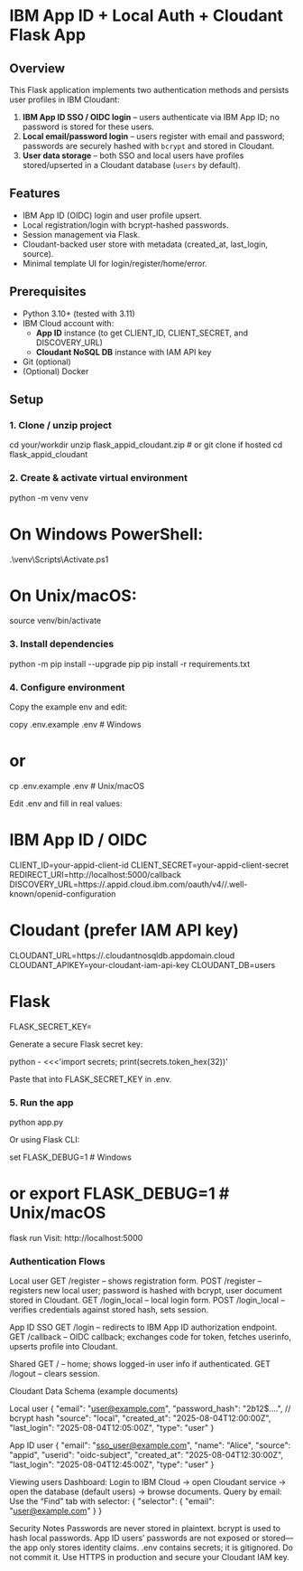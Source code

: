 # IBM App ID + Local Auth + Cloudant Flask App

## Overview

This Flask application implements two authentication methods and persists user profiles in IBM Cloudant:

1. **IBM App ID SSO / OIDC login** – users authenticate via IBM App ID; no password is stored for these users.
2. **Local email/password login** – users register with email and password; passwords are securely hashed with `bcrypt` and stored in Cloudant.
3. **User data storage** – both SSO and local users have profiles stored/upserted in a Cloudant database (`users` by default).

## Features

- IBM App ID (OIDC) login and user profile upsert.
- Local registration/login with bcrypt-hashed passwords.
- Session management via Flask.
- Cloudant-backed user store with metadata (created_at, last_login, source).
- Minimal template UI for login/register/home/error.

## Prerequisites

- Python 3.10+ (tested with 3.11)
- IBM Cloud account with:
  - **App ID** instance (to get CLIENT_ID, CLIENT_SECRET, and DISCOVERY_URL)
  - **Cloudant NoSQL DB** instance with IAM API key
- Git (optional)
- (Optional) Docker

## Setup

### 1. Clone / unzip project

cd your/workdir
unzip flask_appid_cloudant.zip   # or git clone if hosted
cd flask_appid_cloudant

### 2. Create & activate virtual environment

python -m venv venv
# On Windows PowerShell:
.\venv\Scripts\Activate.ps1
# On Unix/macOS:
source venv/bin/activate

### 3. Install dependencies

python -m pip install --upgrade pip
pip install -r requirements.txt

### 4. Configure environment

Copy the example env and edit:

copy .env.example .env          # Windows
# or
cp .env.example .env            # Unix/macOS

Edit .env and fill in real values:

# IBM App ID / OIDC
CLIENT_ID=your-appid-client-id
CLIENT_SECRET=your-appid-client-secret
REDIRECT_URI=http://localhost:5000/callback
DISCOVERY_URL=https://<region>.appid.cloud.ibm.com/oauth/v4/<tenant-id>/.well-known/openid-configuration

# Cloudant (prefer IAM API key)
CLOUDANT_URL=https://<your-cloudant-instance>.cloudantnosqldb.appdomain.cloud
CLOUDANT_APIKEY=your-cloudant-iam-api-key
CLOUDANT_DB=users

# Flask
FLASK_SECRET_KEY=<generate-with-next-step>

Generate a secure Flask secret key:

python - <<<'import secrets; print(secrets.token_hex(32))'

Paste that into FLASK_SECRET_KEY in .env.

### 5. Run the app
python app.py

Or using Flask CLI:

set FLASK_DEBUG=1               # Windows
# or export FLASK_DEBUG=1       # Unix/macOS
flask run
Visit: http://localhost:5000

### Authentication Flows

Local user
GET /register – shows registration form.
POST /register – registers new local user; password is hashed with bcrypt, user document stored in Cloudant.
GET /login_local – local login form.
POST /login_local – verifies credentials against stored hash, sets session.

App ID SSO
GET /login – redirects to IBM App ID authorization endpoint.
GET /callback – OIDC callback; exchanges code for token, fetches userinfo, upserts profile into Cloudant.

Shared
GET / – home; shows logged-in user info if authenticated.
GET /logout – clears session.

Cloudant Data Schema (example documents)

Local user
{
  "email": "user@example.com",
  "password_hash": "$2b$12$....",  // bcrypt hash
  "source": "local",
  "created_at": "2025-08-04T12:00:00Z",
  "last_login": "2025-08-04T12:05:00Z",
  "type": "user"
}

App ID user
{
  "email": "sso_user@example.com",
  "name": "Alice",
  "source": "appid",
  "userid": "oidc-subject",
  "created_at": "2025-08-04T12:30:00Z",
  "last_login": "2025-08-04T12:45:00Z",
  "type": "user"
}

Viewing users
Dashboard: Login to IBM Cloud → open Cloudant service → open the database (default users) → browse documents.
Query by email: Use the “Find” tab with selector:
{
  "selector": { "email": "user@example.com" }
}

Security Notes
Passwords are never stored in plaintext. bcrypt is used to hash local passwords.
App ID users’ passwords are not exposed or stored—the app only stores identity claims.
.env contains secrets; it is gitignored. Do not commit it.
Use HTTPS in production and secure your Cloudant IAM key.